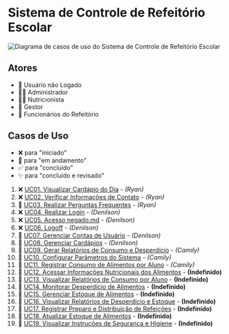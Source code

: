 # Sistema de Controle de Refeitório Escolar

![Diagrama de casos de uso do Sistema de Controle de Refeitório Escolar](diagrama-de-casos-de-uso.png)

## Atores
- 👤 Usuário não Logado
- 👨‍💼 Administrador
- 👩‍🍳 Nutricionista
- 💼 Gestor
- 👷 Funcionários do Refeitório

## Casos de Uso
- ❌ para "iniciado"
- 🚧 para "em andamento"
- ✅ para "concluído"
- ✨ para "concluído e revisado"

1.  ❌ [UC01. Visualizar Cardápio do Dia](./UC01-Visualizar-Cardapio.md) - *(Ryan)*
2.  ❌ [UC02. Verificar Informações de Contato](./UC02-Verificar-Informacoes-Contato.md) - *(Ryan)*
3.  🚧 [UC03. Realizar Perguntas Frequentes](./UC03-Realizar-Perguntas-Frequentes.md) - *(Ryan)*
4.  ❌ [UC04. Realizar Login](./UC04-Realizar-Login.md) - *(Denilson)*
5.  ❌ [UC05. Acesso negado.md](./UC05-Acesso-negado.md) - *(Denilson)*
6.  ❌ [UC06. Logoff](./UC06-Logoff.md) - *(Denilson)*
7.  🚧 [UC07. Gerenciar Contas de Usuário](./UC07-Gerenciar-Contas.md) - *(Denilson)*
8.  🚧 [UC08. Gerenciar Cardápios](./UC08-Gerenciar-Cardapios.md) - *(Denilson)*
9.  🚧 [UC09. Gerar Relatórios de Consumo e Desperdício](./UC09-Gerar-Relatorios.md) - *(Camily)*
10. 🚧 [UC10. Configurar Parâmetros do Sistema](./UC10-Configurar-Parametros.md) - *(Camily)*
11. 🚧 [UC11. Registrar Consumo de Alimentos por Aluno](./UC11-Registrar-Consumo.md) - *(Camily)*
12. 🚧 [UC12. Acessar Informações Nutricionais dos Alimentos](./UC12-Acessar-Informacoes-Nutricionais.md) - **(Indefinido)**
13. 🚧 [UC13. Visualizar Relatórios de Consumo por Aluno](./UC13-Visualizar-Relatorios.md) - **(Indefinido)**
14. 🚧 [UC14. Monitorar Desperdício de Alimentos](./UC14-Monitorar-Desperdicio.md) - **(Indefinido)**
15. 🚧 [UC15. Gerenciar Estoque de Alimentos](./UC15-Gerenciar-Estoque.md) - **(Indefinido)**
16. 🚧 [UC16. Visualizar Relatórios de Desperdício e Estoque](./UC16-Visualizar-Relatorios.md) - **(Indefinido)**
17. 🚧 [UC17. Registrar Preparo e Distribuição de Refeições](./UC17-Registrar-Preparo.md) - **(Indefinido)**
18. 🚧 [UC18. Atualizar Estoque de Alimentos](./UC18-Atualizar-Estoque.md) - **(Indefinido)**
19. 🚧 [UC19. Visualizar Instruções de Segurança e Higiene](./UC19-Visualizar-Instrucoes.md) - **(Indefinido)**
